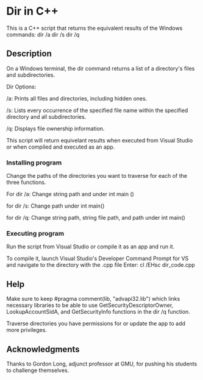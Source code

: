 # Dir in C++

This is a C++ script that returns the equivalent results of the Windows commands: 
dir /a 
dir /s 
dir /q

## Description

On a Windows terminal, the dir command returns a list of a directory's files and subdirectories. 

Dir Options:

/a: Prints all files and directories, including hidden ones. 

/s: Lists every occurrence of the specified file name within the specified directory and all subdirectories.

/q: Displays file ownership information.

This script will return equivelant results when executed from Visual Studio or when compiled and executed as an app.

### Installing program

Change the paths of the directories you want to traverse for each of the three functions. 

For dir /a: 
Change string path and under int main ()

for dir /s: 
Change path under int main() 

for dir /q: 
Change string path, string file path, and path under int main()

### Executing program

Run the script from Visual Studio or compile it as an app and run it. 

To compile it, launch Visual Studio's Developer Command Prompt for VS 
and navigate to the directory with the .cpp file 
Enter: cl /EHsc dir_code.cpp

## Help

Make sure to keep #pragma comment(lib, "advapi32.lib") which links necessary libraries to be able to use GetSecurityDescriptorOwner, LookupAccountSidA, and GetSecurityInfo functions in the dir /q function. 

Traverse directories you have permissions for or update the app to add more privileges. 

## Acknowledgments

Thanks to Gordon Long, adjunct professor at GMU, for pushing his students to challenge themselves. 
